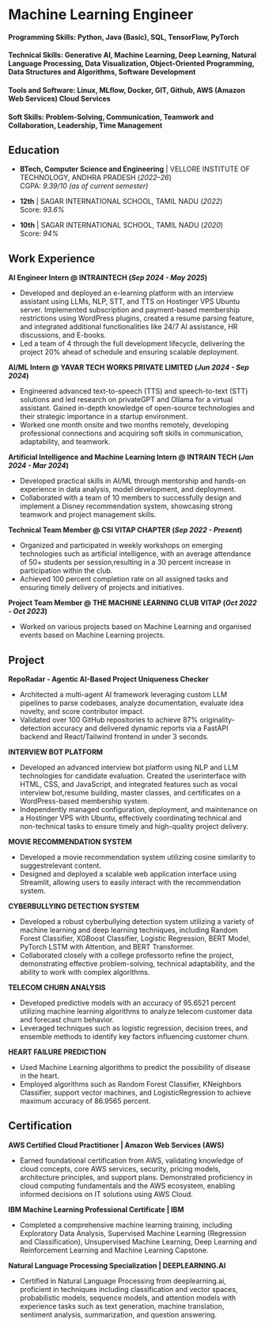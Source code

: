 # Machine Learning Engineer

#### Programming Skills: Python, Java (Basic), SQL, TensorFlow, PyTorch
#### Technical Skills: Generative AI, Machine Learning, Deep Learning, Natural Language Processing, Data Visualization, Object-Oriented Programming, Data Structures and Algorithms, Software Development
#### Tools and Software: Linux, MLflow, Docker, GIT, Github, AWS (Amazon Web Services) Cloud Services
#### Soft Skills: Problem-Solving, Communication, Teamwork and Collaboration, Leadership, Time Management

## Education
- **BTech, Computer Science and Engineering** | VELLORE INSTITUTE OF TECHNOLOGY, ANDHRA PRADESH (_2022–26_)  
  CGPA: _9.39/10 (as of current semester)_

- **12th** | SAGAR INTERNATIONAL SCHOOL, TAMIL NADU (_2022_)  
  Score: _93.6%_

- **10th** | SAGAR INTERNATIONAL SCHOOL, TAMIL NADU (_2020_)  
  Score: _94%_


## Work Experience
**AI Engineer Intern @ INTRAINTECH (_Sep 2024 - May 2025_)**
- Developed and deployed an e-learning platform with an interview assistant using
LLMs, NLP, STT, and TTS on Hostinger VPS Ubuntu server. Implemented subscription
and payment-based membership restrictions using WordPress plugins, created a
resume parsing feature, and integrated additional functionalities like
24/7 AI assistance, HR discussions, and E-books.
- Led a team of 4 through the full development lifecycle, delivering the project 20% ahead of schedule and ensuring scalable deployment.

**AI/ML Intern @ YAVAR TECH WORKS PRIVATE LIMITED (_Jun 2024 - Sep 2024_)**
- Engineered advanced text-to-speech (TTS) and speech-to-text (STT)
solutions and led research on privateGPT and Ollama for a virtual
assistant. Gained in-depth knowledge of open-source technologies and
their strategic importance in a startup environment.
- Worked one month onsite and two months remotely, developing
professional connections and acquiring soft skills in communication,
adaptability, and teamwork.

**Artificial Intelligence and Machine Learning Intern @ INTRAIN TECH (_Jan 2024 - Mar 2024_)**
- Developed practical skills in AI/ML through mentorship and hands-on
experience in data analysis, model development, and deployment.
- Collaborated with a team of 10 members to successfully design and implement
a Disney recommendation system, showcasing strong teamwork and project
management skills.

**Technical Team Member @ CSI VITAP CHAPTER (_Sep 2022 - Present_)**
- Organized and participated in weekly workshops on emerging technologies
such as artificial intelligence, with an average attendance of 50+ students per
session,resulting in a 30 percent increase in participation within the club.
- Achieved 100 percent completion rate on all assigned tasks and ensuring timely
delivery of projects and initiatives.

**Project Team Member @ THE MACHINE LEARNING CLUB VITAP (_Oct 2022 - Oct 2023_)**
- Worked on various projects based on Machine Learning and organised events based
on Machine Learning projects.

## Project
**RepoRadar - Agentic AI-Based Project Uniqueness Checker**
- Architected a multi-agent AI framework leveraging custom LLM pipelines to parse codebases, analyze documentation, evaluate idea novelty, and score contributor impact.
- Validated over 100 GitHub repositories to achieve 87% originality-detection accuracy and delivered dynamic reports via a FastAPI backend and React/Tailwind frontend in under 3 seconds.

**INTERVIEW BOT PLATFORM**
- Developed an advanced interview bot platform using NLP and LLM
technologies for candidate evaluation. Created the userinterface with
HTML, CSS, and JavaScript, and integrated features such as vocal
interview bot,resume building, master classes, and certificates on a
WordPress-based membership system.
- Independently managed configuration, deployment, and maintenance
on a Hostinger VPS with Ubuntu, effectively coordinating technical and
non-technical tasks to ensure timely and high-quality project delivery.

**MOVIE RECOMMENDATION SYSTEM**
- Developed a movie recommendation system utilizing cosine similarity to
suggestrelevant content.
- Designed and deployed a scalable web application interface using
Streamlit, allowing users to easily interact with the recommendation
system.

**CYBERBULLYING DETECTION SYSTEM**
- Developed a robust cyberbullying detection system utilizing a variety of
machine learning and deep learning techniques, including Random
Forest Classifier, XGBoost Classifier, Logistic Regression, BERT Model,
PyTorch LSTM with Attention, and BERT Transformer.
- Collaborated closely with a college professorto refine the project,
demonstrating effective problem-solving, technical adaptability, and the
ability to work with complex algorithms.

**TELECOM CHURN ANALYSIS**
-  Developed predictive models with an accuracy of 95.6521 percent
utilizing machine learning algorithms to analyze telecom customer data
and forecast churn behavior.
- Leveraged techniques such as logistic regression, decision trees, and
ensemble methods to identify key factors influencing customer churn.

**HEART FAILURE PREDICTION**
-  Used Machine Learning algorithms to predict the possibility of disease
in the heart.
-  Employed algorithms such as Random Forest Classifier, KNeighbors
Classifier, support vector machines, and LogisticRegression to achieve
maximum accuracy of 86.9565 percent.

## Certification
**AWS Certified Cloud Practitioner | Amazon Web Services (AWS)**  
 - Earned foundational certification from AWS, validating knowledge of cloud concepts, core AWS services, security, pricing models, architecture principles, and support plans. Demonstrated proficiency in cloud computing fundamentals and the AWS ecosystem, enabling informed decisions on IT solutions using AWS Cloud.

**IBM Machine Learning Professional Certificate | IBM**
 - Completed a comprehensive machine learning training, including
Exploratory Data Analysis, Supervised Machine Learning (Regression
and Classification), Unsupervised Machine Learning, Deep Learning and
Reinforcement Learning and Machine Learning Capstone.

**Natural Language Processing Specialization | DEEPLEARNING.AI**
 - Certified in Natural Language Processing from deeplearning.ai,
proficient in techniques including classification and vector spaces,
probabilistic models, sequence models, and attention models with
experience tasks such as text generation, machine translation, sentiment
analysis, summarization, and question answering.
